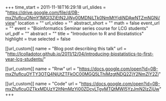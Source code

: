 +++
time_start = 2011-11-18T16:29:18
url_slides = "https://drive.google.com/file/d/0B-mxZfuflcuONmY1MGI3ZjEtN2JjNy00MDNiLTk0NmMtYjdiNDAwNTZmNGNj/view"
location = ""
url_video = ""
abstract_short = ""
math = false
event_url = ""
event = "Bioinformatics Seminar series course for LCG students"
url_pdf = ""
abstract = ""
title = "Introduction to R and Biostatistics"
highlight = true
selected = false

[[url_custom]]
    name = "Blog post describing this talk"
    url = "http://lcolladotor.github.io/2011/12/04/introducing-biostatistics-to-first-year-lcg-students/"

[[url_custom]]
    name = "Rnw"
    url = "https://docs.google.com/open?id=0B-mxZfuflcuOYTY3OTQ4NjUtZTFkOC00MGQ5LThiMzgtNDQ2ZjY2NmZlY2Zi"

[[url_custom]]
    name = "Code"
    url = "https://docs.google.com/open?id=0B-mxZfuflcuOZTkxMDUzY2ItNmMzYi00ZDcyLTgyMTQtMWI5YzJmN2IzZjUw"
+++


